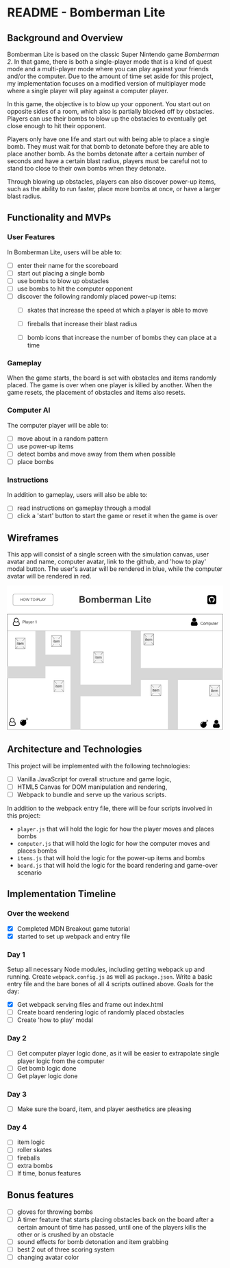 # README - Bomberman Lite

## Background and Overview

Bomberman Lite is based on the classic Super Nintendo game *Bomberman 2*. In that game, there is both a single-player mode that is a kind of quest mode and a multi-player mode where you can play against your friends and/or the computer. Due to the amount of time set aside for this project, my implementation focuses on a modified version of multiplayer mode where a single player will play against a computer player.

In this game, the objective is to blow up your opponent. You start out on opposite sides of a room, which also is partially blocked off by obstacles. Players can use their bombs to blow up the obstacles to eventually get close enough to hit their opponent.

Players only have one life and start out with being able to place a single bomb. They must wait for that bomb to detonate before they are able to place another bomb. As the bombs detonate after a certain number of seconds and have a certain blast radius, players must be careful not to stand too close to their own bombs when they detonate.

Through blowing up obstacles, players can also discover power-up items, such as the ability to run faster, place more bombs at once, or have a larger blast radius.

## Functionality and MVPs
### User Features
In Bomberman Lite, users will be able to:
- [ ] enter their name for the scoreboard
- [ ] start out placing a single bomb
- [ ] use bombs to blow up obstacles
- [ ] use bombs to hit the computer opponent
- [ ] discover  the following randomly placed power-up items:
  - [ ] skates that increase the speed at which a player is able to move
  - [ ] fireballs that increase their blast radius
  - [ ] bomb icons that increase the number of bombs they can place at a time


### Gameplay
When the game starts, the board is set with obstacles and items randomly placed. The game is over when one player is killed by another. When the game resets, the placement of obstacles and items also resets.

### Computer AI
The computer player will be able to:
- [ ] move about in a random pattern
- [ ] use power-up items
- [ ] detect bombs and move away from them when possible
- [ ] place bombs

### Instructions
In addition to gameplay, users will also be able to:
- [ ] read instructions on gameplay through a modal
- [ ] click a 'start' button to start the game or reset it when the game is over

## Wireframes
This app will consist of a single screen with the simulation canvas,
user avatar and name, computer avatar, link to the github, and 'how to play' modal button.
The user's avatar will be rendered in blue, while the computer avatar will be rendered in red.

![board wireframe](https://github.com/cscov/bomberman-lite/blob/master/home.png)

## Architecture and Technologies
This project will be implemented with the following technologies:

- [ ] Vanilla JavaScript for overall structure and game logic,
- [ ] HTML5 Canvas for DOM manipulation and rendering,
- [ ] Webpack to bundle and serve up the various scripts.

In addition to the webpack entry file, there will be four scripts involved in this project:
- `player.js` that will hold the logic for how the player moves and places bombs
- `computer.js` that will hold the logic for how the computer moves and places bombs
- `items.js` that will hold the logic for the power-up items and bombs
- `board.js` that will hold the logic for the board rendering and game-over scenario

## Implementation Timeline
### Over the weekend
- [x] Completed MDN Breakout game tutorial
- [x] started to set up webpack and entry file

### Day 1
Setup all necessary Node modules, including getting webpack up and running. Create `webpack.config.js` as well as `package.json`. Write a basic entry file and the bare bones of all 4 scripts outlined above.
Goals for the day:
- [x] Get webpack serving files and frame out index.html
- [ ] Create board rendering logic of randomly placed obstacles
- [ ] Create 'how to play' modal

### Day 2
- [ ] Get computer player logic done, as it will be easier to extrapolate single player logic from the computer
- [ ] Get bomb logic done
- [ ] Get player logic done

### Day 3
- [ ] Make sure the board, item, and player aesthetics are pleasing


### Day 4
- [ ]  item logic
  - [ ] roller skates
  - [ ] fireballs
  - [ ] extra bombs
- [ ] If time, bonus features

## Bonus features
- [ ] gloves for throwing bombs
- [ ] A timer feature that starts placing obstacles back on the board after a certain amount of time has passed, until one of the players kills the other or is crushed by an obstacle
- [ ] sound effects for bomb detonation and item grabbing
- [ ] best 2 out of three scoring system
- [ ] changing avatar color
